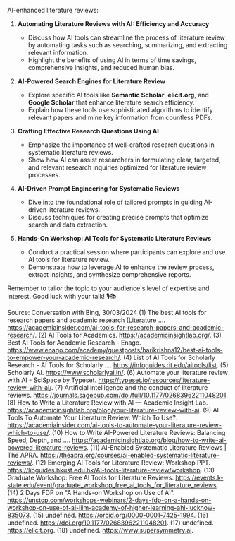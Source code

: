 AI-enhanced literature reviews:

1. **Automating Literature Reviews with AI: Efficiency and Accuracy**
   - Discuss how AI tools can streamline the process of literature review by automating tasks such as searching, summarizing, and extracting relevant information.
   - Highlight the benefits of using AI in terms of time savings, comprehensive insights, and reduced human bias.

2. **AI-Powered Search Engines for Literature Review**
   - Explore specific AI tools like **Semantic Scholar**, **elicit.org**, and **Google Scholar** that enhance literature search efficiency.
   - Explain how these tools use sophisticated algorithms to identify relevant papers and mine key information from countless PDFs.

3. **Crafting Effective Research Questions Using AI**
   - Emphasize the importance of well-crafted research questions in systematic literature reviews.
   - Show how AI can assist researchers in formulating clear, targeted, and relevant research inquiries optimized for literature review processes.

4. **AI-Driven Prompt Engineering for Systematic Reviews**
   - Dive into the foundational role of tailored prompts in guiding AI-driven literature reviews.
   - Discuss techniques for creating precise prompts that optimize search and data extraction.

5. **Hands-On Workshop: AI Tools for Systematic Literature Reviews**
   - Conduct a practical session where participants can explore and use AI tools for literature review.
   - Demonstrate how to leverage AI to enhance the review process, extract insights, and synthesize comprehensive reports.

Remember to tailor the topic to your audience's level of expertise and interest. Good luck with your talk! 🎙️📚

Source: Conversation with Bing, 30/03/2024
(1) The best AI tools for research papers and academic research (Literature .... https://academiainsider.com/ai-tools-for-research-papers-and-academic-research/.
(2) AI Tools for Academics. https://academicinsightlab.org/.
(3) Best AI Tools for Academic Research - Enago. https://www.enago.com/academy/guestposts/harikrishna12/best-ai-tools-to-empower-your-academic-research/.
(4) List of AI Tools for Scholarly Research - AI Tools for Scholarly .... https://infoguides.rit.edu/aitools/list.
(5) Scholarly AI. https://www.scholarlyai.in/.
(6) Automate your literature review with AI - SciSpace by Typeset. https://typeset.io/resources/literature-review-with-ai/.
(7) Artificial intelligence and the conduct of literature reviews. https://journals.sagepub.com/doi/full/10.1177/02683962211048201.
(8) How to Write a Literature Review with AI — Academic Insight Lab. https://academicinsightlab.org/blog/your-literature-review-with-ai.
(9) AI Tools To Automate Your Literature Review: Which To Use?. https://academiainsider.com/ai-tools-to-automate-your-literature-review-which-to-use/.
(10) How to Write AI-Powered Literature Reviews: Balancing Speed, Depth, and .... https://academicinsightlab.org/blog/how-to-write-ai-powered-literature-reviews.
(11) AI-Enabled Systematic Literature Reviews | The APRA. https://theapra.org/courses/ai-enabled-systematic-literature-reviews/.
(12) Emerging AI Tools for Literature Review: Workshop PPT. https://libguides.hkust.edu.hk/AI-tools-literature-review/workshop.
(13) Graduate Workshop: Free AI Tools for Literature Reviews. https://events.k-state.edu/event/graduate_workshop_free_ai_tools_for_literature_reviews.
(14) 2 Days FDP on "A Hands-on Workshop on Use of AI". https://unstop.com/workshops-webinars/2-days-fdp-on-a-hands-on-workshop-on-use-of-ai-iilm-academy-of-higher-learning-ahl-lucknow-835073.
(15) undefined. https://orcid.org/0000-0001-7425-1994.
(16) undefined. https://doi.org/10.1177/02683962211048201.
(17) undefined. https://elicit.org.
(18) undefined. https://www.supersymmetry.ai.
